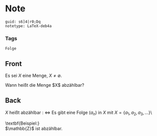 # Note
```
guid: s6]4|r0;Dq
notetype: LaTeX-deb4a
```

### Tags
```
Folge
```

## Front
Es sei $X$ eine Menge, $X \neq \emptyset$.<div>
</div><div>Wann heißt die Menge $X$ abzählbar?</div>

## Back
$X$ heißt abzählbar : $\Longleftrightarrow$ Es gibt eine Folge $\left(a_{n}\right)$ in $X$ mit $X=\left\{a_{1}, a_{2}, a_{3}, \ldots\right\}$\\<div>
</div><div>\textbf{Beispiel:}</div><div>
</div><div>$\mathbb{Z}$ ist abzählbar.</div>
